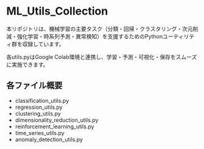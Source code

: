 # ML_Utils_Collection

本リポジトリは、機械学習の主要タスク（分類・回帰・クラスタリング・次元削減・強化学習・時系列予測・異常検知）を支援するためのPythonユーティリティ群を収録しています。

各utils.pyはGoogle Colab環境と連携し、学習・予測・可視化・保存をスムーズに実施できます。

## 各ファイル概要
- classification_utils.py
- regression_utils.py
- clustering_utils.py
- dimensionality_reduction_utils.py
- reinforcement_learning_utils.py
- time_series_utils.py
- anomaly_detection_utils.py
